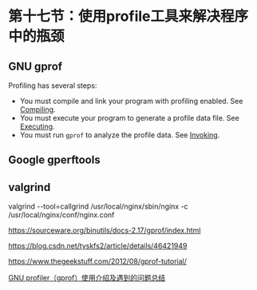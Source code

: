 # 第十七节：使用profile工具来解决程序中的瓶颈 

## GNU gprof

Profiling has several steps:

- You must compile and link your program with profiling enabled. See [Compiling](https://sourceware.org/binutils/docs-2.17/gprof/Compiling.html#Compiling).
- You must execute your program to generate a profile data file. See [Executing](https://sourceware.org/binutils/docs-2.17/gprof/Executing.html#Executing).
- You must run `gprof` to analyze the profile data. See [Invoking](https://sourceware.org/binutils/docs-2.17/gprof/Invoking.html#Invoking).



## 







## Google gperftools 

## valgrind 

valgrind --tool=callgrind  /usr/local/nginx/sbin/nginx -c /usr/local/nginx/conf/nginx.conf





https://sourceware.org/binutils/docs-2.17/gprof/index.html

https://blog.csdn.net/tyskfs2/article/details/46421949

https://www.thegeekstuff.com/2012/08/gprof-tutorial/



[GNU profiler（gprof）使用介绍及遇到的问题总结](https://blog.csdn.net/Chengzi_comm/article/details/56839968)

